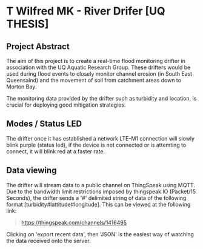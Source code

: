 # T Wilfred MK - River Drifer [UQ THESIS] <br />

## Project Abstract <br />
The aim of this project is to create a real-time flood monitoring drifter in association
with the UQ Aquatic Research Group. These drifters would be used during flood events
to closely monitor channel erosion (in South East Queensalnd) and the movement of
soil from catchment areas down to Morton Bay.

The monitoring data provided by the drifter such as turbidity and location, is crucial
for deploying good mitigation strategies.

## Modes / Status LED <br />

The drifter once it has established a network LTE-M1 connection will slowly blink purple (status led), if the device is not connected
or is attemting to connect, it will blink red at a faster rate. 


## Data viewing <br />

The drifter will stream data to a public channel on ThingSpeak using MQTT. Due to the bandwidth limit restrictions imposed by thingspeak IO (Packet/15 Seconds), the drifter sends a '#' delimited string of data of the following format [turbidity#lattitude#longitude].  This can be viewed at the following link:

>https://thingspeak.com/channels/1416495

Clicking on 'export recent data', then 'JSON' is the easiest way of watching the data received onto the server. 

<br />